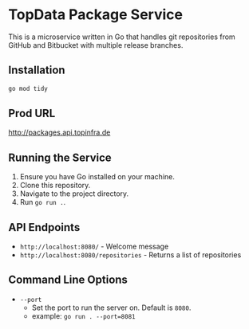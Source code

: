 # TopData Package Service

This is a microservice written in Go that handles git repositories from GitHub and Bitbucket with multiple release branches.

## Installation
```bash
go mod tidy
```

## Prod URL
http://packages.api.topinfra.de

## Running the Service

1. Ensure you have Go installed on your machine.
2. Clone this repository.
3. Navigate to the project directory.
4. Run `go run .`.

## API Endpoints

- `http://localhost:8080/` - Welcome message
- `http://localhost:8080/repositories` - Returns a list of repositories

## Command Line Options

- `--port`
    - Set the port to run the server on. Default is `8080`.
    - example: `go run . --port=8081`

